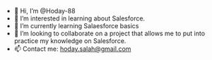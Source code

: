 - 👋 Hi, I’m @Hoday-88
- 👀 I’m interested in learning about Salesforce.
- 🌱 I’m currently learning Salaesforce basics
- 💞️ I’m looking to collaborate on a project that allows me to put into practice my knowledge on Salesforce.
- 📫 Contact me: hoday.salah@gmail.com

<!---
Hoday-88/Hoday-88 is a ✨ special ✨ repository because its `README.md` (this file) appears on your GitHub profile.
You can click the Preview link to take a look at your changes.
--->
